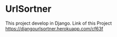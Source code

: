 # UrlSortner

This project develop in Django.
Link of this Project https://djangourlsortner.herokuapp.com/cf63f
